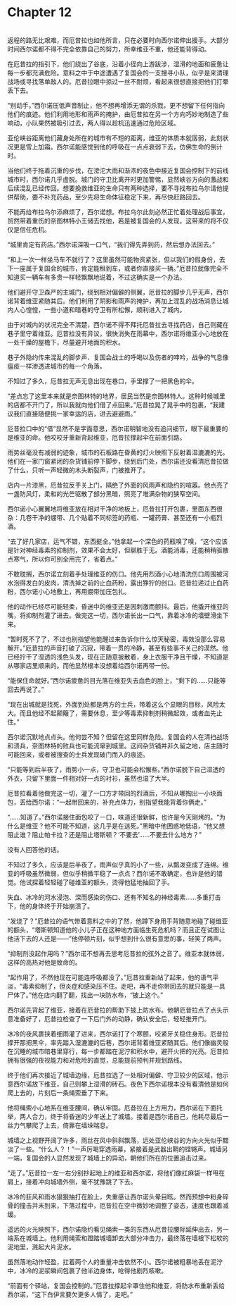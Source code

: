 # Chapter 12

<br>
返程的路无比艰难，而厄昔拉也如他所言，只在必要时向西尔诺伸出援手。大部分时间西尔诺都不得不完全依靠自己的努力，所幸维亚不重，他还能背得动。

在厄昔拉的指引下，他们绕出了谷底，沿着小径向上游跋涉，湿滑的地面和疲惫让每一步都充满危险。意料之中于中途遭遇了复国会的一支搜寻小队，似乎是来清理战场或寻找落单敌人的。厄昔拉眼中掠过一丝不耐烦，看起来很想直接把他们打晕丢下去。

“别动手。”西尔诺压低声音制止，他不想再增添无谓的杀戮，更不想留下任何指向他们的痕迹。他们利用地形和雨声的掩护，由厄昔拉在另一个方向巧妙地制造了些响动，小队果然被吸引过去，两人得以趁机迅速通过危险区域。

亚伦峡谷距离他们藏身处所在的城市有不短的距离，维亚的体质本就孱弱，此刻状况更是雪上加霜。西尔诺能感觉到他的呼吸在一点点衰弱下去，仿佛生命的倒计时。

当他们终于拖着沉重的步伐，在滂沱大雨和渐浓的夜色中接近复国会控制下的前线城市时，西尔诺几乎虚脱。城门的守卫比离开时更加警惕，显然峡谷方向的激战和后续混乱已经传回。想要挽救维亚的生命只有两种选择，要不寻找布拉乌尔请他提供帮助，要不补充药品，至少先将生命体征稳定下来，再尽快赶路回去。

不能再给布拉乌尔添麻烦了，西尔诺想。布拉乌尔此刻必然正忙着处理战后事宜，贸然带着重伤的奈图林特小王储去找他，若是被复国会的人发现，这带来的将不仅仅是信任危机。

“城里肯定有药店。”西尔诺深吸一口气，“我们得先弄到药，然后想办法回去。”

“和上一次一样坐马车不就行了？这里虽然可能物资紧张，但以我们的假身份，去下一座属于复国会的城市，肯定能租到车，或者你直接买一辆。”厄昔拉就像完全不知道买一辆车有多贵一样轻飘飘地说着，不过这确实是一个办法。

他们避开守卫森严的主城门，绕到相对偏僻的侧翼，厄昔拉的脚步几乎无声，西尔诺背着维亚紧随其后。他们利用了阴影和雨声的掩护，再加上混乱的战场消息让城内人心惶惶，一些小道和暗巷的守卫有所松懈，顺利进入了城内。

由于对城内的状况完全不清楚，西尔诺不得不拜托厄昔拉去寻找药店，自己则藏在巷子里守着维亚。厄昔拉没有异议，很快消失在雨幕中，西尔诺将维亚小心地放在一处干燥的屋檐下，尽量避开地面的积水。

巷子外隐约传来混乱的脚步声、复国会战士的呼喝以及伤者的呻吟，战争的气息像瘟疫一样渗透进城市的每一个角落。

不知过了多久，厄昔拉无声无息出现在巷口，手里撑了一把黑色的伞。

“差点忘了这里本来就是奈图林特的地界，居民当然是奈图林特人。这种时候城里的店都不开门了，所以我就向他们借了点回来。”厄昔拉晃了晃手中的包裹，“我建议我们直接随便挑一家幸运的店，进去避避雨。”

厄昔拉口中的“借”显然不是字面意思，西尔诺明智地没有追问细节，眼下最重要的是维亚的命。他咬咬牙重新背起维亚，厄昔拉撑起伞在前面引路。

雨势丝毫没有减弱的迹象，城市的石板路在昏黄的灯火映照下反射着湿漉漉的光。他们在一家门窗紧闭的杂货铺前停下脚步，绕到后门处，西尔诺还没看清厄昔拉做了什么，只听一声轻微的木头断裂声，门被推开了。

店内一片漆黑，厄昔拉反手关上门，隔绝了外面的风雨声和隐约的喧嚣。他点亮了一盏防风灯，柔和的光芒驱散了部分黑暗，照亮了堆满杂物的狭窄空间。

西尔诺小心翼翼地将维亚放在相对干净的地板上，厄昔拉打开包裹，里面东西很杂：几卷干净的绷带、几个贴着不同标签的药瓶、一罐药膏、甚至还有一小瓶烈酒。

“去了好几家店，运气不错，东西挺全。”他拿起一个深色的药瓶嗅了嗅，“这个应该是针对神经毒素的抑制剂，效果不会太好，但聊胜于无。酒能消毒，还能稍稍驱散点寒气，所以你可别全用完了，省着点。”

不敢耽搁，西尔诺立刻着手处理维亚的伤口。他先用烈酒小心地清洗伤口周围被河水泡得发白的皮肉，清洗掉之前的止血药粉，露出狰狞的创口。厄昔拉递过止血药粉，西尔诺小心地敷上，再用绷带加压包扎。

他的动作已经尽可能轻柔，昏迷中的维亚还是因刺激而颤抖。最后，他撬开维亚的嘴，将抑制剂灌了进去。做完这一切，西尔诺长出一口气，靠着冰冷的墙壁滑坐下来。

“暂时死不了了，不过也别指望他能醒过来告诉你什么惊天秘密，毒效没那么容易解开。”厄昔拉的声音打破了沉寂，带着一贯的冷静，甚至有些事不关己的漠然。他已经拧干了湿透的浅色头发，现在正随意披散着，身上衣服干净且干燥，不知道是从哪家店里顺来的。而他显然根本没想着给西尔诺再带一份。

“能保住命就好。”西尔诺疲惫的目光落在维亚失去血色的脸上，“剩下的……只能等回去再说了。”

“现在出城就是找死，外面到处都是两方的士兵，带着这么个显眼的目标，风险太大。而且他经不起颠簸了，需要休息，至少等毒素抑制剂稍微起效，或者血先止住。”

西尔诺沉默地点点头。他何尝不知？但留在这里同样危险。复国会的人在清扫战场和溃兵，奈图林特的败兵也可能流窜到城里。这间杂货铺并非久留之地，店主随时可能回来，或者被搜查的士兵发现破门而入的痕迹。

“只能等到后半夜了，雨势小一点，守卫也可能会松懈些。”西尔诺脱下自己湿透的外衣，只留下里面一件相对好一点的衬衫，虽然也湿了大半。

厄昔拉看着他做完这一切，灌了一口方才带回的烈酒后，不知从哪掏出一小块面包，丢给西尔诺：“一起带回来的，补充点体力，别指望我能背着你俩走。”

“……知道了。”西尔诺接住面包咬了一口，味道还很新鲜，也许是今天刚烤的。“为什么是维亚？他不可能不知道，这几乎是在送死。”黑暗中他困惑地低语，“他又想阻止谁？阻止帕卡拉？还是阻止塔斯顿？‘不要去’……不要去什么地方？”

没有人回答他的话。

不知过了多久，应该是后半夜了，雨声似乎真的小了一些，从瓢泼变成了连绵。维亚的呼吸虽然微弱，但似乎稍微平稳了一点点？西尔诺不敢确定，也许是他的错觉。他试探着轻轻碰了碰维亚的额头，烫得他猛地抽回了手。

失血、冰冷的河水浸泡、深而感染的伤口、还有不知名的神经毒素……多重打击下，他的身体终于开始崩溃了。

“发烧了？”厄昔拉的语气带着意料之中的了然，他蹲下身用手背随意地碰了碰维亚的额头，“塔斯顿知道他的小儿子正在这种地方面临生死危机吗？而且正在试图让他活下去的人还是——”他停顿片刻，似乎想到什么很有意思的事，轻笑了两声。

“抑制剂没起作用吗？”西尔诺不想再去思考厄昔拉的弦外之音了。维亚本就体弱，这样的高热对他是致命的。

“起作用了，不然他现在可能连呼吸都没了。”厄昔拉重新站了起来，他的语气平淡，“毒素抑制了，但炎症和感染压不住。走吧，再不走你带回去的就只能是一具尸体了。”他在店内翻了翻，找出一块防水布，“披上这个。”

西尔诺先背起了维亚，接着在厄昔拉的帮助下披上防水布。他朝厄昔拉点了点头示意准备好了，厄昔拉检查了一下后门外的动静，确认安全后，轻轻推开门。

冰冷的夜风裹挟着细雨灌了进来，西尔诺打了个寒颤，咬紧牙关稳住身形。厄昔拉撑开那把黑伞，率先踏入湿漉漉的后巷，西尔诺背着维亚紧随其后。他们像幽灵般在沉睡的城市暗巷里穿行，每一步都踏在泥泞和积水中，避开火把的光亮。厄昔拉拥有很强的夜视能力和对危险的直觉，总能提前预判并规划路线。

终于他们再次接近了城墙边缘，厄昔拉选了一处相对偏僻、守卫较少的区域，他示意西尔诺放下维亚，自己则攀上湿滑的砖石。夜色下西尔诺根本没有看清他是如何爬上去的，片刻后一条绳索垂了下来。

他将绳索小心地系在维亚腰间，确认牢固。厄昔拉在上方用力，西尔诺在下面托举，两人合力，终于将昏迷的少年送上了城墙。接着是西尔诺自己，他耗尽最后一丝力气攀爬了上去，倚靠在墙垛喘息。

城墙之上视野开阔了许多，雨丝在风中斜斜飘落，远处亚伦峡谷的方向火光似乎黯淡了一些。“什么人？！”一声厉喝穿透雨幕，紧接着是武器出鞘的铿锵声。城墙另一端，复国会的人显然发现了城墙上的异动，朝他们所在的位置追击过来。

“走了。”厄昔拉一左一右分别抄起地上的维亚和西尔诺，将他们像扛麻袋一样甩在肩上，接着冲向城墙外侧，毫不犹豫跳了下去。

冰冷的狂风和雨水狠狠抽打在脸上，失重感让西尔诺头晕目眩。然而预想中粉身碎骨的撞击并未到来，下落过程中，厄昔拉在空中微妙地调整了姿态，速度也跟着减缓。

遥远的火光映照下，西尔诺隐约看见绳索一类的东西从厄昔拉腰际延伸出去，另一端系在城墙上。他利用绳索和蹬踏城墙卸去大部分冲击力，最终落在墙根下松软的泥地里，溅起大片泥水。

虽然落地动作轻盈，扛着两个人的重量冲击依然不小。西尔诺被粗暴地丢在泥泞中，冰冷的泥浆瞬间包裹了他半边身体，呛得他剧烈咳嗽。

“前面有个驿站，复国会控制的。”厄昔拉撑起伞罩住他和维亚，将防水布重新丢给西尔诺，“这下白伊言要欠更多人情了，走吧。”
